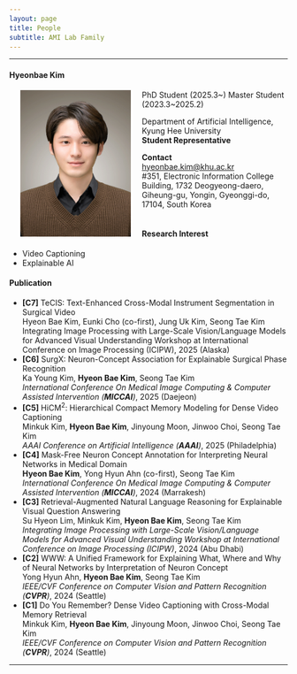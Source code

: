 ```yaml
---
layout: page
title: People 
subtitle: AMI Lab Family
---
```


<hr>

#### Hyeonbae Kim
  
<img src="https://raw.githubusercontent.com/ailabkhu/ailabkhu.github.io/master/img/HyeonbaeKim.jpg" width="200" height="265" align="left" hspace="20" />
PhD Student (2025.3~)   
Master Student (2023.3~2025.2)      

Department of Artificial Intelligence, Kyung Hee University         
**Student Representative**              

**Contact**  
hyeonbae.kim@khu.ac.kr                                                          
#351, Electronic Information College Building, 1732 Deogyeong-daero, Giheung-gu, Yongin, Gyeonggi-do, 17104, South Korea  
<br>

#### Research Interest
* Video Captioning
* Explainable AI

#### Publication
- **[C7]** TeCIS: Text-Enhanced Cross-Modal Instrument Segmentation in Surgical Video                                                                                                                 
Hyeon Bae Kim, Eunki Cho (co-first), Jung Uk Kim, Seong Tae Kim                                                                                                                 
Integrating Image Processing with Large-Scale Vision/Language Models for Advanced Visual Understanding Workshop at International Conference on Image Processing (ICIPW), 2025 (Alaska)
- **[C6]** SurgX: Neuron-Concept Association for Explainable Surgical Phase Recognition                                                                                                                 
Ka Young Kim, **Hyeon Bae Kim**, Seong Tae Kim                                           
_International Conference On Medical Image Computing & Computer Assisted Intervention (**MICCAI**)_, 2025 (Daejeon)
- **[C5]** HiCM<sup>2</sup>: Hierarchical Compact Memory Modeling for Dense Video Captioning                                                                                                                 
Minkuk Kim, **Hyeon Bae Kim**, Jinyoung Moon, Jinwoo Choi, Seong Tae Kim           
_AAAI Conference on Artificial Intelligence (**AAAI**)_, 2025 (Philadelphia)
- **[C4]** Mask-Free Neuron Concept Annotation for Interpreting Neural Networks in Medical Domain                                           
**Hyeon Bae Kim**, Yong Hyun Ahn (co-first), Seong Tae Kim                                           
_International Conference On Medical Image Computing & Computer Assisted Intervention (**MICCAI**)_, 2024 (Marrakesh)
- **[C3]** Retrieval-Augmented Natural Language Reasoning for Explainable Visual Question Answering                            
Su Hyeon Lim, Minkuk Kim, **Hyeon Bae Kim**, Seong Tae Kim           
_Integrating Image Processing with Large-Scale Vision/Language Models for Advanced Visual Understanding Workshop at International Conference on Image Processing (ICIPW)_, 2024 (Abu Dhabi)
- **[C2]** WWW: A Unified Framework for Explaining What, Where and Why of Neural Networks by Interpretation of Neuron Concept                                      
Yong Hyun Ahn, **Hyeon Bae Kim**, Seong Tae Kim                                                                                                                 
_IEEE/CVF Conference on Computer Vision and Pattern Recognition (**CVPR**)_, 2024 (Seattle)
- **[C1]** Do You Remember? Dense Video Captioning with Cross-Modal Memory Retrieval                                      
Minkuk Kim, **Hyeon Bae Kim**, Jinyoung Moon, Jinwoo Choi, Seong Tae Kim         
_IEEE/CVF Conference on Computer Vision and Pattern Recognition (**CVPR**)_, 2024 (Seattle)

<hr>
